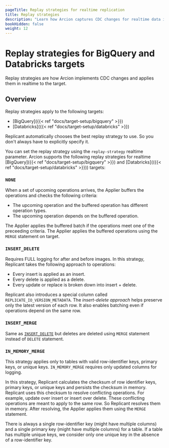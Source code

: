 ```yaml
---
pageTitle: Replay strategies for realtime replication
title: Replay strategies
description: "Learn how Arcion captures CDC changes for realtime data ingestion into BigQuery and Databricks."
bookHidden: false
weight: 12
---
```


# Replay strategies for BigQuery and Databricks targets

Replay strategies are how Arcion implements CDC changes and applies them in realtime to the target.

## Overview
Replay strategies apply to the following targets:

- [BigQuery]({{< ref "docs/target-setup/bigquery" >}}) 
- [Databricks]({{< ref "docs/target-setup/databricks" >}})

Replicant automatically chooses the best replay strategy to use. So you don't always have to explicitly specify it.

You can set the replay strategy using the `replay-strategy` realtime parameter. Arcion supports the following replay strategies for realtime [BigQuery]({{< ref "docs/target-setup/bigquery" >}}) and [Databricks](({{< ref "docs/target-setup/databricks" >}})) targets:

### `NONE`
When a set of upcoming operations arrives, the Applier buffers the operations and checks the following criteria: 

- The upcoming operation and the buffered operation has different operation types.
- The upcoming operation depends on the buffered operation.

The Applier applies the buffered batch if the operations meet one of the preceeding criteria. The Applier applies the buffered operations using the `MERGE` statement on target.
 
### `INSERT_DELETE`
Requires FULL logging for after and before images. In this strategy, Replicant takes the following approach to operations:

- Every insert is applied as an insert. 
- Every delete is applied as a delete. 
- Every update or replace is broken down into insert + delete. 

Replicant also introduces a special column called `REPLICATE_IO_VERSION_METADATA`. The _insert-delete approach_ helps preserve only the latest version of each row. It also enables batching even if operations depend on the same row.

### `INSERT_MERGE`
Same as [`INSERT_DELETE`](#insert_delete) but deletes are deleted using `MERGE` statement instead of `DELETE` statement.

### `IN_MEMORY_MERGE`
This strategy applies only to tables with valid row-identifier keys, primary keys, or unique keys. `IN_MEMORY_MERGE` requires only updated columns for logging. 

In this strategy, Replicant calculates the checksum of row identifier keys, primary keys, or unique keys and persists the checksum in memory. Replicant uses this checksum to resolve conflicting operations. For example, update over insert or insert over delete. These conflicting operations are meant to apply to the same row. So Replicant resolves them in memory. After resolving, the Applier applies them using the `MERGE` statement.

There is always a single row-identifier key (might have multiple columns) and a single primary key (might have multiple columns) for a table. If a table has multiple unique keys, we consider only one unique key in the absence of a row-identifier key.